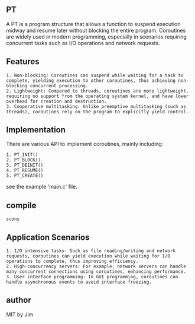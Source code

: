 ## PT  
A PT is a program structure that allows a function to suspend execution midway and resume later without blocking the entire program. Coroutines are widely used in modern programming, especially in scenarios requiring concurrent tasks such as I/O operations and network requests.

## Features

	1. Non-blocking: Coroutines can suspend while waiting for a task to complete, yielding execution to other coroutines, thus achieving non-blocking concurrent processing.
	2. Lightweight: Compared to threads, coroutines are more lightweight, requiring no support from the operating system kernel, and have lower overhead for creation and destruction.
	3. Cooperative multitasking: Unlike preemptive multitasking (such as threads), coroutines rely on the program to explicitly yield control.

## Implementation

There are various API to implement coroutines, mainly including:

	1. PT_INIT()  
	2. PT_BLOCK() 
	3. PT_DEINIT() 
	4. PT_RESUME() 
	5. PT_CREATE() 
see the example 'main.c' file.

## compile  
`scons` 

## Application Scenarios

	1. I/O intensive tasks: Such as file reading/writing and network requests, coroutines can yield execution while waiting for I/O operations to complete, thus improving efficiency.
	2. High-concurrency servers: For example, network servers can handle many concurrent connections using coroutines, enhancing performance.
	3. User interface programming: In GUI programming, coroutines can handle asynchronous events to avoid interface freezing.

## author
MIT by Jim

